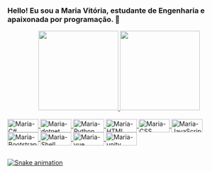 ### Hello! Eu sou a Maria Vitória, estudante de Engenharia e apaixonada por programação. 💜

<div align="center">
  <a href="https://github.com/mariavitoriasouzadev"><img height="180em" src="https://github-readme-stats.vercel.app/api?username=mariavitoriasouzadev&show_icons=true&theme=dark&include_all_commits=true&count_private=true"/>
  <img height="180em" src="https://github-readme-stats.vercel.app/api/top-langs/?username=mariavitoriasouzadev&layout=compact&langs_count=7&theme=dark"/>
</div>

<div style="display: inline_block"><br>
  <img align="center" alt="Maria-C#" height="30" width="70" src="https://img.shields.io/badge/C%23-239120?style=for-the-badge&logo=c-sharp&logoColor=white">
  <img align="center" alt="Maria-dotnet" height="30" width="70" src="https://img.shields.io/badge/.NET-5C2D91?style=for-the-badge&logo=.net&logoColor=white">
  <img align="center" alt="Maria-Python" height="30" width="70" src="https://img.shields.io/badge/Python-3776AB?style=for-the-badge&logo=python&logoColor=white">
  <img align="center" alt="Maria-HTML" height="30" width="70" src="https://img.shields.io/badge/HTML5-E34F26?style=for-the-badge&logo=html5&logoColor=white">
  <img align="center" alt="Maria-CSS" height="30" width="70" src="https://img.shields.io/badge/CSS-239120?&style=for-the-badge&logo=css3&logoColor=white">
  <img align="center" alt="Maria-JavaScript" height="30" width="70" src="https://img.shields.io/badge/JavaScript-F7DF1E?style=for-the-badge&logo=javascript&logoColor=black">
    <img align="center" alt="Maria-Bootstrap" height="30" width="70" src="https://img.shields.io/badge/Bootstrap-563D7C?style=for-the-badge&logo=bootstrap&logoColor=white">
  <img align="center" alt="Maria-Shell" height="30" width="70" src="https://img.shields.io/badge/Shell_Script-121011?style=for-the-badge&logo=gnu-bash&logoColor=white">
    <img align="center" alt="Maria-vue" height="30" width="70" src="https://img.shields.io/badge/Vue.js-35495E?style=for-the-badge&logo=vue.js&logoColor=4FC08D">
    <img align="center" alt="Maria-unity" height="30" width="70" src="https://img.shields.io/badge/Unity-100000?style=for-the-badge&logo=unity&logoColor=white">

</div>



##

 
  ![Snake animation](https://github.com/rafaballerini/mariavitoriasouzadev/blob/output/github-contribution-grid-snake.svg)
 
</div>
